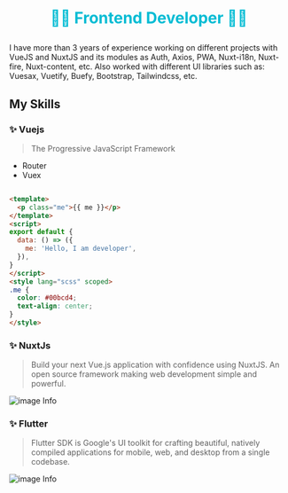 <style>
.title{
    color: #00BCD4;
    text-align: center;
}

.content{
    max-width:560px;
    margin:auto;
}
</style>


# <p class="title">👨‍💻 Frontend Developer 👨‍💻</p> 

<div class="content">

I have more than 3 years of experience working on different projects with VueJS and NuxtJS and its modules as Auth, Axios, PWA, Nuxt-i18n, Nuxt-fire, Nuxt-content, etc. Also worked with different UI libraries such as: Vuesax, Vuetify, Buefy, Bootstrap, Tailwindcss, etc.

## My Skills

### ✨ Vuejs
> The Progressive JavaScript Framework
- Router
- Vuex
```html 

<template>
  <p class="me">{{ me }}</p>
</template>
<script>
export default {
  data: () => ({
    me: 'Hello, I am developer',
  }),
}
</script>
<style lang="scss" scoped>
.me {
  color: #00bcd4;
  text-align: center;
}
</style>

```
### ✨ NuxtJs
> Build your next Vue.js application with confidence using NuxtJS. An open source framework making web development simple and powerful.


![image Info](https://nuxtjs.org/nuxt-card.png "Image Description")




### ✨ Flutter

> Flutter SDK is Google's UI toolkit for crafting beautiful, natively compiled applications for mobile, web, and desktop from a single codebase.


![image Info](https://flutter.dev/images/flutter-logo-sharing.png
 "Image Description")

</div>

